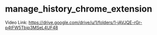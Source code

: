 # manage_history_chrome_extension


Video Link: https://drive.google.com/drive/u/1/folders/1-jAVJQE-rGr-p4tFW5Tbjp3MSeL4UF48 
